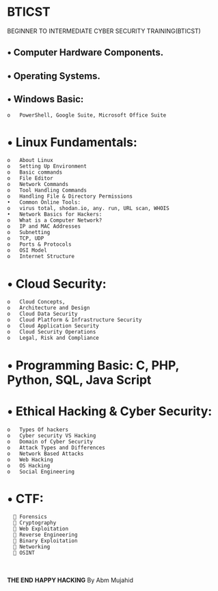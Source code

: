 # BTICST
BEGINNER TO INTERMEDIATE CYBER SECURITY TRAINING(BTICST)

## •	Computer Hardware Components.
## •	Operating Systems.
## •	Windows Basic:
    o	PowerShell, Google Suite, Microsoft Office Suite 
# •	Linux Fundamentals:
    o	About Linux
    o	Setting Up Environment
    o	Basic commands
    o	File Editor
    o	Network Commands
    o	Tool Handling Commands
    o	Handling File & Directory Permissions
    •	Common Online Tools:
    o	virus total, shodan.io, any. run, URL scan, WHOIS
    •	Network Basics for Hackers: 
    o	What is a Computer Network? 
    o	IP and MAC Addresses
    o	Subnetting
    o	TCP, UDP
    o	Ports & Protocols
    o	OSI Model
    o	Internet Structure
# •	Cloud Security:
    o	Cloud Concepts, 
    o	Architecture and Design
    o	Cloud Data Security
    o	Cloud Platform & Infrastructure Security
    o	Cloud Application Security
    o	Cloud Security Operations
    o	Legal, Risk and Compliance
# •	Programming Basic: C, PHP, Python, SQL, Java Script
# •	Ethical Hacking & Cyber Security: 
    o	Types Of hackers
    o	Cyber security VS Hacking
    o	Domain of Cyber Security 
    o	Attack Types and Differences
    o	Network Based Attacks
    o	Web Hacking
    o	OS Hacking
    o	Social Engineering
# •	CTF: 
      	Forensics
      	Cryptography
      	Web Exploitation
      	Reverse Engineering
      	Binary Exploitation
      	Networking
      	OSINT

<br> <br>
**THE END**
**HAPPY HACKING** 
By Abm Mujahid

